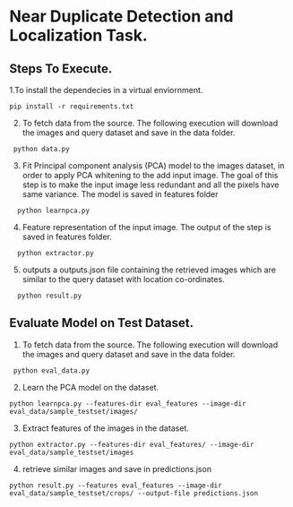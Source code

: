 # Near Duplicate Detection and Localization Task.

## Steps To Execute.
1.To install the dependecies in a virtual enviornment.
  ```
  pip install -r requirements.txt
 ```
2. To fetch data from the source. The following execution will download the images and query dataset and save in the data folder.
```
 python data.py
```
3. Fit Principal component analysis (PCA) model to the images dataset, in order to apply PCA whitening to the add input image. The goal of this step is to make the input image less redundant and all the pixels have same variance. The model is saved in features folder
```
  python learnpca.py
 ```
4. Feature representation of the input image. The output of the step is saved in features folder.
```
  python extractor.py
 ```

5. outputs a outputs.json file containing the retrieved images which are similar to the query dataset with location co-ordinates.
```
  python result.py
 ```

## Evaluate Model on Test Dataset.
1. To fetch data from the source. The following execution will download the images and query dataset and save in the data folder.
```
 python eval_data.py
```
2. Learn the PCA model on the dataset.
```
python learnpca.py --features-dir eval_features --image-dir eval_data/sample_testset/images/
```
3. Extract features of the images in the dataset.
```
python extractor.py --features-dir eval_features/ --image-dir eval_data/sample_testset/images
```
4. retrieve similar images and save in predictions.json
```
python result.py --features eval_features --image-dir eval_data/sample_testset/crops/ --output-file predictions.json
```
